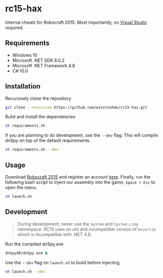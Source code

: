 # rc15-hax

Internal cheats for Robocraft 2015. Most importantly, no [Visual Studio](https://en.wiktionary.org/wiki/dog_shit) required.

## Requirements

- Windows 10
- Microsoft .NET SDK 6.0.2
- Microsoft .NET Framework 4.8
- C# 10.0

## Installation

Recursively clone the repository

```bash
git clone --recursive https://github.com/winstxnhdw/rc15-hax.git
```

Build and install the dependencies

```bash
sh requirements.sh
```

If you are planning to do development, use the `--dev` flag. This will compile dnSpy on top of the default requirements.

```bash
sh requirements.sh --dev
```

## Usage

Download [Robocraft 2015](https://drive.google.com/file/d/1T3i7x2OC0GuELEWjSt_fuWAge-xAsZEi/view?usp=sharing) and register an account [here](https://phoenixsoftworks.net/register.html). Finally, run the following bash script to inject our assembly into the game. `Space + Esc` to open the menu.

```bash
sh launch.sh
```

## Development

> During development, never use the `System` and `System.Linq` namespace. RC15 uses an old and incompatible version of `mscorlib` which is incompatible with .NET 4.8.

Run the compiled dnSpy.exe

```bash
dnSpy48/dnSpy.exe &
```

Use the `--dev` flag on `launch.sh` to build before injecting.

```bash
sh launch.sh --dev
```
